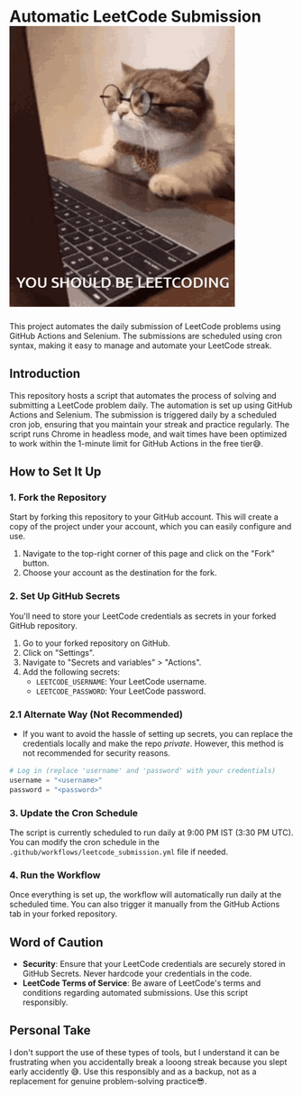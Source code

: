 # Automatic LeetCode Submission ![alt text](image.png)

This project automates the daily submission of LeetCode problems using GitHub Actions and Selenium. The submissions are scheduled using cron syntax, making it easy to manage and automate your LeetCode streak.

## Introduction

This repository hosts a script that automates the process of solving and submitting a LeetCode problem daily. The automation is set up using GitHub Actions and Selenium. The submission is triggered daily by a scheduled cron job, ensuring that you maintain your streak and practice regularly. The script runs Chrome in headless mode, and wait times have been optimized to work within the 1-minute limit for GitHub Actions in the free tier😅.

## How to Set It Up

### 1. Fork the Repository

Start by forking this repository to your GitHub account. This will create a copy of the project under your account, which you can easily configure and use.

1. Navigate to the top-right corner of this page and click on the "Fork" button.
2. Choose your account as the destination for the fork.

### 2. Set Up GitHub Secrets

You'll need to store your LeetCode credentials as secrets in your forked GitHub repository.

1. Go to your forked repository on GitHub.
2. Click on "Settings".
3. Navigate to "Secrets and variables" > "Actions".
4. Add the following secrets:
   - `LEETCODE_USERNAME`: Your LeetCode username.
   - `LEETCODE_PASSWORD`: Your LeetCode password.

### 2.1 Alternate Way (Not Recommended)

- If you want to avoid the hassle of setting up secrets, you can replace the credentials locally and make the repo *private*. However, this method is not recommended for security reasons.

```python
# Log in (replace 'username' and 'password' with your credentials)
username = "<username>"
password = "<password>"
```

### 3. Update the Cron Schedule

The script is currently scheduled to run daily at 9:00 PM IST (3:30 PM UTC). You can modify the cron schedule in the `.github/workflows/leetcode_submission.yml` file if needed.

### 4. Run the Workflow

Once everything is set up, the workflow will automatically run daily at the scheduled time. You can also trigger it manually from the GitHub Actions tab in your forked repository.

## Word of Caution

- **Security**: Ensure that your LeetCode credentials are securely stored in GitHub Secrets. Never hardcode your credentials in the code.
- **LeetCode Terms of Service**: Be aware of LeetCode's terms and conditions regarding automated submissions. Use this script responsibly.

## Personal Take

I don't support the use of these types of tools, but I understand it can be frustrating when you accidentally break a looong streak because you slept early accidently 😅. Use this responsibly and as a backup, not as a replacement for genuine problem-solving practice😎.